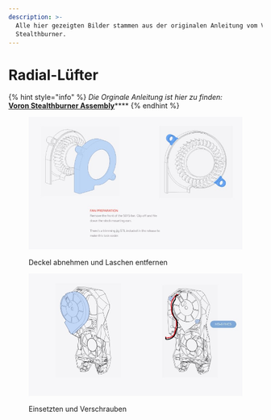 ```yaml
---
description: >-
  Alle hier gezeigten Bilder stammen aus der originalen Anleitung vom Voron
  Stealthburner.
---
```


# Radial-Lüfter

{% hint style="info" %}
_Die Orginale Anleitung ist hier zu finden:_\
[**Voron Stealthburner Assembly**](https://github.com/VoronDesign/Voron-Stealthburner/tree/main/Manual)****
{% endhint %}

<div>

<figure><img src="../../../.gitbook/assets/fan3.jpg" alt=""><figcaption><p>Deckel abnehmen und Laschen entfernen</p></figcaption></figure>

 

<figure><img src="../../../.gitbook/assets/fan4 (1).jpg" alt=""><figcaption><p>Einsetzten und Verschrauben</p></figcaption></figure>

</div>
